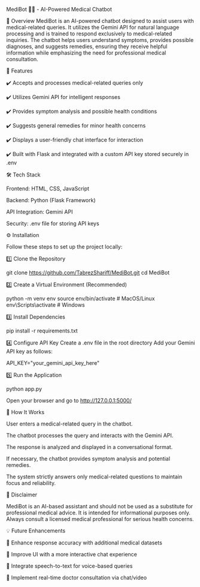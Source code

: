MediBot 🏥🤖 - AI-Powered Medical Chatbot

📌 Overview
MediBot is an AI-powered chatbot designed to assist users with medical-related queries. It utilizes the Gemini API for natural language processing and is trained to respond exclusively to medical-related inquiries. The chatbot helps users understand symptoms, provides possible diagnoses, and suggests remedies, ensuring they receive helpful information while emphasizing the need for professional medical consultation.

🚀 Features

✔️ Accepts and processes medical-related queries only

✔️ Utilizes Gemini API for intelligent responses

✔️ Provides symptom analysis and possible health conditions

✔️ Suggests general remedies for minor health concerns

✔️ Displays a user-friendly chat interface for interaction

✔️ Built with Flask and integrated with a custom API key stored securely in .env

🛠 Tech Stack

Frontend: HTML, CSS, JavaScript

Backend: Python (Flask Framework)

API Integration: Gemini API

Security: .env file for storing API keys

⚙️ Installation

Follow these steps to set up the project locally:

1️⃣ Clone the Repository

git clone https://github.com/TabrezShariff/MediBot.git
cd MediBot

2️⃣ Create a Virtual Environment (Recommended)

python -m venv env
source env/bin/activate   # MacOS/Linux  
env\Scripts\activate      # Windows

3️⃣ Install Dependencies

pip install -r requirements.txt

4️⃣ Configure API Key
Create a .env file in the root directory
Add your Gemini API key as follows:

API_KEY="your_gemini_api_key_here"

5️⃣ Run the Application

python app.py

Open your browser and go to http://127.0.0.1:5000/

🤖 How It Works

User enters a medical-related query in the chatbot.

The chatbot processes the query and interacts with the Gemini API.

The response is analyzed and displayed in a conversational format.

If necessary, the chatbot provides symptom analysis and potential remedies.

The system strictly answers only medical-related questions to maintain focus and reliability.

📜 Disclaimer

MediBot is an AI-based assistant and should not be used as a substitute for professional medical advice. It is intended for informational purposes only. Always consult a licensed medical professional for serious health concerns.

💡 Future Enhancements

🔹 Enhance response accuracy with additional medical datasets

🔹 Improve UI with a more interactive chat experience

🔹 Integrate speech-to-text for voice-based queries

🔹 Implement real-time doctor consultation via chat/video
